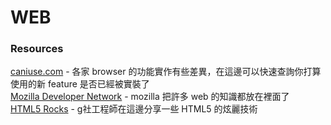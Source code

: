 # WEB

### Resources
[caniuse.com](http://caniuse.com/) - 各家 browser 的功能實作有些差異，在這邊可以快速查詢你打算使用的新 feature 是否已經被實裝了  
[Mozilla Developer Network](https://developer.mozilla.org/en-US/) - mozilla 把許多 web 的知識都放在裡面了  
[HTML5 Rocks](https://www.html5rocks.com/en/) - g社工程師在這邊分享一些 HTML5 的炫麗技術

